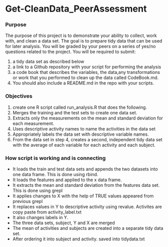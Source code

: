 # Get-CleanData_PeerAssessment


### Purpose

The purpose of this project is to demonstrate your ability to collect, work with, and clean a data set. The goal is to prepare tidy data that can be used for later analysis. You will be graded by your peers on a series of yes/no questions related to the project. You will be required to submit: 
1) a tidy data set as described below 
2) a link to a Github repository with your script for performing the analysis
3) a code book that describes the variables, the data,any transformations or work that you performed to clean up the data called CodeBook.md. 
4) You should also include a README.md in the repo with your scripts.

### Objectives

1. create one R script called run_analysis.R that does the following. 
2. Merges the training and the test sets to create one data set.
3. Extracts only the measurements on the mean and standard deviation for each measurement. 
4. Uses descriptive activity names to name the activities in the data set
5. Appropriately labels the data set with descriptive variable names. 
6. From the data set in step 4, creates a second, independent tidy data set with the average of each variable for each activity and each subject.

### How script is working and is connecting

- It loads the train and test data sets and appends the two datasets into one data frame. This is done using rbind.
- It loads the features and applied to the x data frame.
- It extracts the mean and standard deviation from the features data set. This is done using grepl
- It applies changes to X with the help of TRUE values appeared from previous grepl
- It replaces values in Y to descriptive activity using revalue. Activites are copy paste from activity_label.txt
- It also changes labels in Y.
- The three data sets, subject, Y and X are merged
- The mean of activities and subjects are created into a separate tidy data set.
- After ordering it into subject and activity. saved into tidydata.txt
